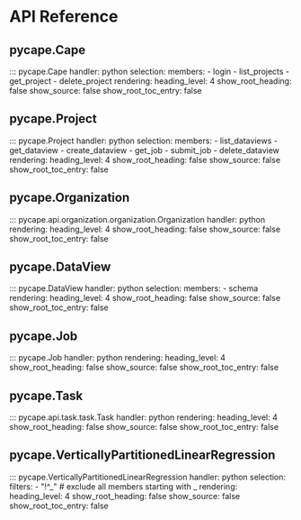 # API Reference

## pycape.Cape 
::: pycape.Cape
    handler: python
    selection:
        members:
            - login
            - list_projects
            - get_project
            - delete_project
    rendering:
        heading_level: 4
        show_root_heading: false
        show_source: false
        show_root_toc_entry: false

## pycape.Project
::: pycape.Project
    handler: python
    selection:
        members:
            - list_dataviews
            - get_dataview
            - create_dataview
            - get_job
            - submit_job
            - delete_dataview
    rendering:
        heading_level: 4
        show_root_heading: false
        show_source: false
        show_root_toc_entry: false

## pycape.Organization
::: pycape.api.organization.organization.Organization
    handler: python
    rendering:
        heading_level: 4
        show_root_heading: false
        show_source: false
        show_root_toc_entry: false

## pycape.DataView
::: pycape.DataView
    handler: python
    selection:
        members:
            - schema
    rendering:
        heading_level: 4
        show_root_heading: false
        show_source: false
        show_root_toc_entry: false

## pycape.Job
::: pycape.Job
    handler: python
    rendering:
        heading_level: 4
        show_root_heading: false
        show_source: false
        show_root_toc_entry: false

## pycape.Task
::: pycape.api.task.task.Task
    handler: python
    rendering:
        heading_level: 4
        show_root_heading: false
        show_source: false
        show_root_toc_entry: false

## pycape.VerticallyPartitionedLinearRegression
::: pycape.VerticallyPartitionedLinearRegression
    handler: python
    selection:
        filters:
            - "!^_"  # exclude all members starting with _
    rendering:
        heading_level: 4
        show_root_heading: false
        show_source: false
        show_root_toc_entry: false
